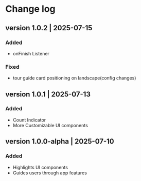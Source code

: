 # Change log
## version 1.0.2 | 2025-07-15
### Added
- onFinish Listener
### Fixed
- tour guide card positioning on landscape(config changes)

## version 1.0.1 | 2025-07-13
### Added
- Count Indicator
- More Customizable UI components

## version 1.0.0-alpha | 2025-07-10
### Added
- Highlights UI components
- Guides users through app features